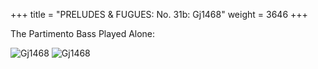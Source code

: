 +++
title = "PRELUDES & FUGUES: No. 31b: Gj1468"
weight = 3646
+++

The Partimento Bass Played Alone:

![Gj1468](/img/31bFenBk6p1.jpg)
![Gj1468](/img/31bFenBk6p2.jpg)

